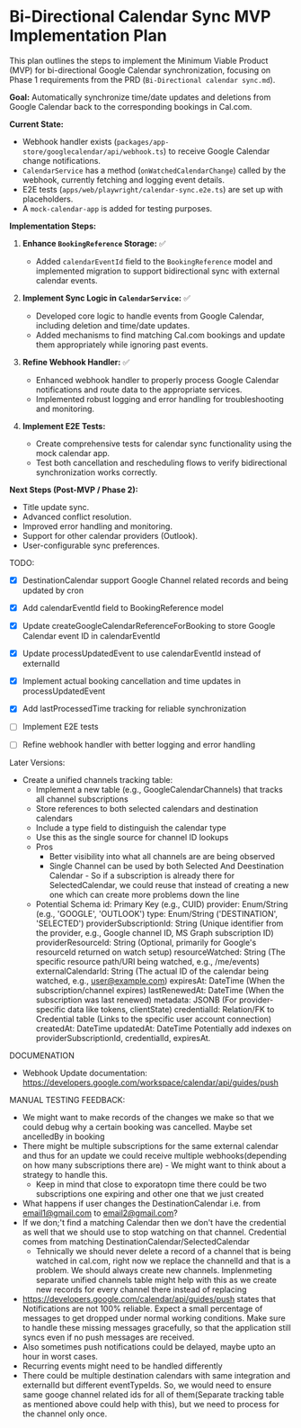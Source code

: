 # Bi-Directional Calendar Sync MVP Implementation Plan

This plan outlines the steps to implement the Minimum Viable Product (MVP) for bi-directional Google Calendar synchronization, focusing on Phase 1 requirements from the PRD (`Bi-Directional calendar sync.md`).

**Goal:** Automatically synchronize time/date updates and deletions from Google Calendar back to the corresponding bookings in Cal.com.

**Current State:**
*   Webhook handler exists (`packages/app-store/googlecalendar/api/webhook.ts`) to receive Google Calendar change notifications.
*   `CalendarService` has a method (`onWatchedCalendarChange`) called by the webhook, currently fetching and logging event details.
*   E2E tests (`apps/web/playwright/calendar-sync.e2e.ts`) are set up with placeholders.
*   A `mock-calendar-app` is added for testing purposes.

**Implementation Steps:**

1.  **Enhance `BookingReference` Storage:** ✅
    *   Added `calendarEventId` field to the `BookingReference` model and implemented migration to support bidirectional sync with external calendar events.

2.  **Implement Sync Logic in `CalendarService`:** ✅
    *   Developed core logic to handle events from Google Calendar, including deletion and time/date updates.
    *   Added mechanisms to find matching Cal.com bookings and update them appropriately while ignoring past events.

3.  **Refine Webhook Handler:** ✅
    *   Enhanced webhook handler to properly process Google Calendar notifications and route data to the appropriate services.
    *   Implemented robust logging and error handling for troubleshooting and monitoring.

4.  **Implement E2E Tests:**
    *   Create comprehensive tests for calendar sync functionality using the mock calendar app.
    *   Test both cancellation and rescheduling flows to verify bidirectional synchronization works correctly.

**Next Steps (Post-MVP / Phase 2):**
*   Title update sync.
*   Advanced conflict resolution.
*   Improved error handling and monitoring.
*   Support for other calendar providers (Outlook).
*   User-configurable sync preferences. 

TODO:
- [x] DestinationCalendar support Google Channel related records and being updated by cron
- [x] Add calendarEventId field to BookingReference model
- [x] Update createGoogleCalendarReferenceForBooking to store Google Calendar event ID in calendarEventId
- [x] Update processUpdatedEvent to use calendarEventId instead of externalId
- [x] Implement actual booking cancellation and time updates in processUpdatedEvent
- [x] Add lastProcessedTime tracking for reliable synchronization
- [ ] Implement E2E tests
- [ ] Refine webhook handler with better logging and error handling


Later Versions:
- Create a unified channels tracking table:
  - Implement a new table (e.g., GoogleCalendarChannels) that tracks all channel subscriptions
  - Store references to both selected calendars and destination calendars
  - Include a type field to distinguish the calendar type
  - Use this as the single source for channel ID lookups
  - Pros
    - Better visibility into what all channels are are being observed
    - Single Channel can be used by both Selected And Deestination Calendar - So if a subscription is already there for SelectedCalendar, we could reuse that instead of creating a new one which can create more problems down the line
  - Potential Schema
    id: Primary Key (e.g., CUID)
    provider: Enum/String (e.g., 'GOOGLE', 'OUTLOOK')
    type: Enum/String ('DESTINATION', 'SELECTED')
    providerSubscriptionId: String (Unique identifier from the provider, e.g., Google channel ID, MS Graph subscription ID)
    providerResourceId: String (Optional, primarily for Google's resourceId returned on watch setup)
    resourceWatched: String (The specific resource path/URI being watched, e.g., /me/events)
    externalCalendarId: String (The actual ID of the calendar being watched, e.g., user@example.com)
    expiresAt: DateTime (When the subscription/channel expires)
    lastRenewedAt: DateTime (When the subscription was last renewed)
    metadata: JSONB (For provider-specific data like tokens, clientState)
    credentialId: Relation/FK to Credential table (Links to the specific user account connection)
    createdAt: DateTime
    updatedAt: DateTime
    Potentially add indexes on providerSubscriptionId, credentialId, expiresAt.


DOCUMENATION
- Webhook Update documentation: https://developers.google.com/workspace/calendar/api/guides/push

MANUAL TESTING FEEDBACK:
- We might want to make records of the changes we make so that we could debug why a certain booking was cancelled. Maybe set ancelledBy in booking
- There might be multiple subscriptions for the same external calendar and thus for an update we could receive multiple webhooks(depending on how many subscriptions there are) - We might want to think about a strategy to handle this.
   - Keep in mind that close to exporatopn time there could be two subscriptions one expiring and other one that we just created
- What happens if user changes the DestinationCalendar i.e. from email1@gmail.com to email2@gmail.com?
- If we don;'t find a matching Calendar then we don't have the credential as well that we should use to stop watching on that channel. Credential comes from matching DestinationCalendar/SelectedCalendar
  - Tehnically we should never delete a record of a channel that is being watched in cal.com, right now we replace the channelId and that is a problem. We should always create new channels. Implenmeting separate unified channels table might help with this as we create new records for every channel there instead of replacing
- https://developers.google.com/calendar/api/guides/push states that  Notifications are not 100% reliable. Expect a small percentage of messages to get dropped under normal working conditions. Make sure to handle these missing messages gracefully, so that the application still syncs even if no push messages are received.
- Also sometimes push notifications could be delayed, maybe upto an hour in worst cases.
- Recurring events might need to be handled differently 
- There could be multiple destination calendars with same integration and externalId but different eventTypeIds. So, we would need to ensure same googe channel related ids for all of them(Separate tracking table as mentioned above could help with this), but we need to process for the channel only once.
